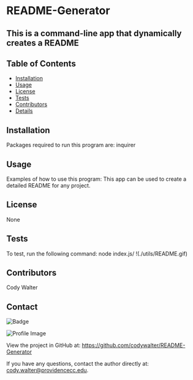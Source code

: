 # README-Generator

## This is a command-line app that dynamically creates a README

## Table of Contents

- [Installation](#installation)
- [Usage](#usage)
- [License](#license)
- [Tests](#tests)
- [Contributors](#contributors)
- [Details](#details)

## Installation

Packages required to run this program are: inquirer

## Usage

Examples of how to use this program: This app can be used to create a detailed README for any project.

## License

None

## Tests

To test, run the following command: node index.js/
!(./utils/README.gif)

## Contributors

Cody Walter

## Contact

![Badge](https://img.shields.io/badge/Github-codywalter-4cbbb9)

![Profile Image](https://github.com/codywalter.png?size=50)

View the project in GitHub at: https://github.com/codywalter/README-Generator

If you have any questions, contact the author directly at: cody.walter@providencecc.edu.
